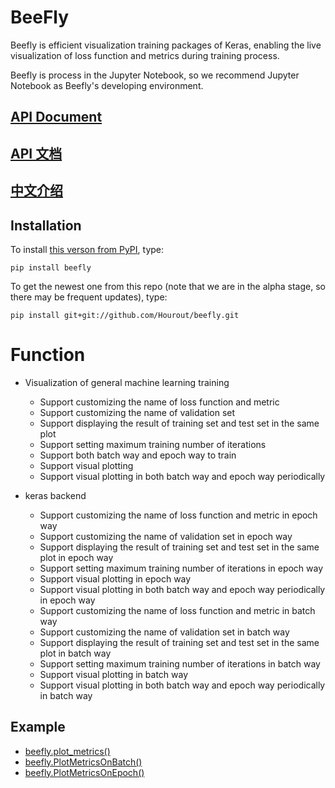 # BeeFly

Beefly is efficient visualization training packages of Keras, enabling the live visualization of loss function and metrics during training process.

Beefly is process in the Jupyter Notebook, so we recommend Jupyter Notebook as Beefly's developing environment.


## [API Document](/document/English_API.md)
## [API 文档](/document/Chinese_API.md)
## [中文介绍](/document/Chinese.md)

## Installation

To install [this verson from PyPI](https://pypi.org/project/beefly/), type:

```
pip install beefly
```

To get the newest one from this repo (note that we are in the alpha stage, so there may be frequent updates), type:

```
pip install git+git://github.com/Hourout/beefly.git
```

# Function
- Visualization of general machine learning training
  - Support customizing the name of loss function and metric 
  - Support customizing the name of validation set
  - Support displaying the result of training set and test set in the same plot
  - Support setting maximum training number of iterations
  - Support both batch way and epoch way to train
  - Support visual plotting
  - Support visual plotting in both batch way and epoch way periodically
  
- keras backend
  - Support customizing the name of loss function and metric in epoch way
  - Support customizing the name of validation set in epoch way
  - Support displaying the result of training set and test set in the same plot in epoch way
  - Support setting maximum training number of iterations in epoch way
  - Support visual plotting in epoch way
  - Support visual plotting in both batch way and epoch way periodically in epoch way
  - Support customizing the name of loss function and metric in batch way
  - Support customizing the name of validation set in batch way
  - Support displaying the result of training set and test set in the same plot in batch way
  - Support setting maximum training number of iterations in batch way
  - Support visual plotting in batch way
  - Support visual plotting in both batch way and epoch way periodically in batch way


## Example
- [beefly.plot_metrics()](/example/plot_metrics.ipynb)
- [beefly.PlotMetricsOnBatch()](/example/PlotMetricsOnBatch.ipynb)
- [beefly.PlotMetricsOnEpoch()](/example/PlotMetricsOnEpoch.ipynb)
